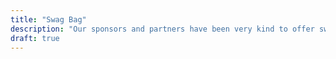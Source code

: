 ```yaml
---
title: "Swag Bag"
description: "Our sponsors and partners have been very kind to offer swag and giveaways for participants. Check the details and see how to get each one."
draft: true
---
```


